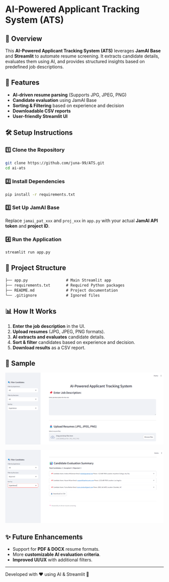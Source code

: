 # AI-Powered Applicant Tracking System (ATS)

## 📌 Overview
This **AI-Powered Applicant Tracking System (ATS)** leverages **JamAI Base** and **Streamlit** to automate resume screening. It extracts candidate details, evaluates them using AI, and provides structured insights based on predefined job descriptions.

## 🚀 Features
- **AI-driven resume parsing** (Supports JPG, JPEG, PNG)
- **Candidate evaluation** using JamAI Base
- **Sorting & Filtering** based on experience and decision
- **Downloadable CSV reports**
- **User-friendly Streamlit UI**

## 🛠️ Setup Instructions

### 1️⃣ Clone the Repository
```bash
git clone https://github.com/juna-99/ATS.git
cd ai-ats
```

### 2️⃣ Install Dependencies
```bash
pip install -r requirements.txt
```

### 3️⃣ Set Up JamAI Base
Replace `jamai_pat_xxx` and `proj_xxx` in `app.py` with your actual **JamAI API token** and **project ID**.

### 4️⃣ Run the Application
```bash
streamlit run app.py
```

## 📂 Project Structure
```
├── app.py                 # Main Streamlit app
├── requirements.txt       # Required Python packages
├── README.md              # Project documentation
└── .gitignore             # Ignored files
```

## 📊 How It Works
1. **Enter the job description** in the UI.
2. **Upload resumes** (JPG, JPEG, PNG formats).
3. **AI extracts and evaluates** candidate details.
4. **Sort & filter** candidates based on experience and decision.
5. **Download results** as a CSV report.

##  📰 Sample 
 ![Alt text](https://github.com/juna-99/ATS/blob/85508b4aacb52fafc7b93903a379eb1b8a3f6b0a/blob/Streamlit-app1.png)

 ![Alt text](https://github.com/juna-99/ATS/blob/85508b4aacb52fafc7b93903a379eb1b8a3f6b0a/blob/Streamlit-app%202.png)

## ✨ Future Enhancements
- Support for **PDF & DOCX** resume formats.
- More **customizable AI evaluation criteria**.
- **Improved UI/UX** with additional filters.


---
Developed with ❤️ using AI & Streamlit 🚀

